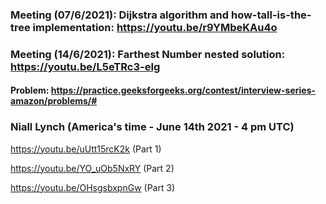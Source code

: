 ### Meeting (07/6/2021): Dijkstra algorithm and how-tall-is-the-tree implementation: https://youtu.be/r9YMbeKAu4o

### Meeting (14/6/2021): Farthest Number nested solution: https://youtu.be/L5eTRc3-eIg
#### Problem: https://practice.geeksforgeeks.org/contest/interview-series-amazon/problems/#

### Niall Lynch (America's time - June 14th 2021 - 4 pm UTC)

https://youtu.be/uUtt15rcK2k (Part 1)

https://youtu.be/YO_uOb5NxRY (Part 2)

https://youtu.be/OHsgsbxpnGw (Part 3)









